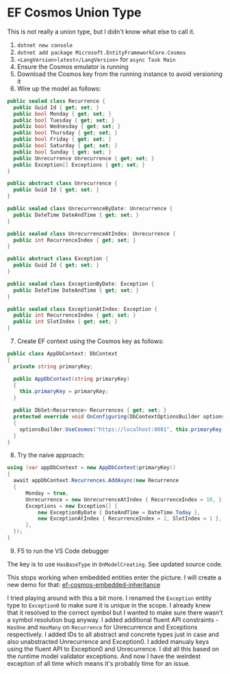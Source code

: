 # EF Cosmos Union Type

This is not really a union type, but I didn't know what else to call it.

1. `dotnet new console`
2. `dotnet add package Microsoft.EntityFrameworkCore.Cosmos`
3. `<LangVersion>latest</LangVersion>` for `async Task Main`
4. Ensure the Cosmos emulator is running
5. Download the Cosmos key from the running instance to avoid versioning it
6. Wire up the model as follows:

```csharp
public sealed class Recurrence {
  public Guid Id { get; set; }
  public bool Monday { get; set; }
  public bool Tuesday { get; set; }
  public bool Wednesday { get; set; }
  public bool Thursday { get; set; }
  public bool Friday { get; set; }
  public bool Saturday { get; set; }
  public bool Sunday { get; set; }
  public Unrecurrence Unrecurrence { get; set; }
  public Exception[] Exceptions { get; set; }
}

public abstract class Unrecurrence {
  public Guid Id { get; set; }
}

public sealed class UnrecurrenceByDate: Unrecurrence {
  public DateTime DateAndTime { get; set; }
}

public sealed class UnrecurrenceAtIndex: Unrecurrence {
  public int RecurrenceIndex { get; set; }
}

public abstract class Exception {
  public Guid Id { get; set; }
}

public sealed class ExceptionByDate: Exception {
  public DateTime DateAndTime { get; set; }
}

public sealed class ExceptionAtIndex: Exception {
  public int RecurrenceIndex { get; set; }
  public int SlotIndex { get; set; }
}
```

7. Create EF context using the Cosmos key as follows:

```csharp
public class AppDbContext: DbContext
{
  private string primaryKey;

  public AppDbContext(string primaryKey)
  {
    this.primaryKey = primaryKey;
  }

  public DbSet<Recurrence> Recurrences { get; set; }
  protected override void OnConfiguring(DbContextOptionsBuilder optionsBuilder)
  {
    optionsBuilder.UseCosmos("https://localhost:8081", this.primaryKey, nameof(ef_cosmos_union_type));
  }
}
```

8. Try the naive approach:

```csharp
using (var appDbContext = new AppDbContext(primaryKey))
{
  await appDbContext.Recurrences.AddAsync(new Recurrence
  {
      Monday = true,
      Unrecurrence = new UnrecurrenceAtIndex { RecurrenceIndex = 10, },
      Exceptions = new Exception[] {
          new ExceptionByDate { DateAndTime = DateTime.Today },
          new ExceptionAtIndex { RecurrenceIndex = 2, SlotIndex = 1 },
      },
  });
}
```

9. F5 to run the VS Code debugger

The key is to use `HasBaseType` in `OnModelCreating`. See updated source code.

This stops working when embedded entities enter the picture.
I will create a new demo for that: [ef-cosmos-embedded-inheritance](https://github.com/TomasHubelbauer/ef-cosmos-embedded-inheritance)

I tried playing around with this a bit more.
I renamed the `Exception` entity type to `Exception0` to make sure it is unique in the scope.
I already knew that it resolved to the correct symbol but I wanted to make sure there wasn't a symbol resolution bug anyway.
I added additional fluent API constraints - `HasOne` and `HasMany` on `Recurrence` for Unrecurrence and Exceptions respectively.
I added IDs to all abstract and concrete types just in case and also unabstracted Unrecurrence and Exception0.
I added manualy keys using the fluent API to Exception0 and Unrecurrence.
I did all this based on the runtime model validator exceptions.
And now I have the weirdest exception of all time which means it's probably time for an issue.
